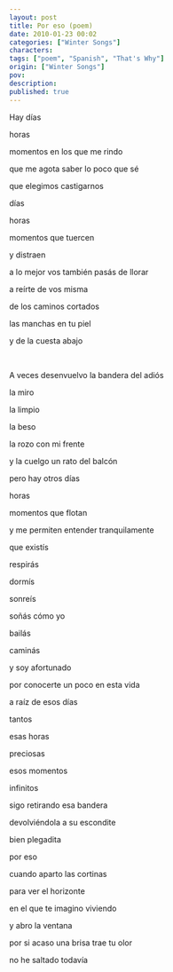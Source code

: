 ```yaml
---
layout: post
title: Por eso (poem)
date: 2010-01-23 00:02
categories: ["Winter Songs"]
characters: 
tags: ["poem", "Spanish", "That's Why"]
origin: ["Winter Songs"]
pov: 
description: 
published: true
---
```


Hay días

horas

momentos en los que me rindo

que me agota saber lo poco que sé

que elegimos castigarnos

días

horas

momentos que tuercen

y distraen

a lo mejor vos también pasás de llorar

a reírte de vos misma

de los caminos cortados

las manchas en tu piel

y de la cuesta abajo

<br>

A veces desenvuelvo la bandera del adiós

la miro

la limpio

la beso

la rozo con mi frente

y la cuelgo un rato del balcón

pero hay otros días

horas

momentos que flotan

y me permiten entender tranquilamente

que existís

respirás

dormís

sonreís

soñás cómo yo

bailás

caminás

y soy afortunado

por conocerte un poco en esta vida

a raíz de esos días

tantos

esas horas

preciosas

esos momentos

infinitos

sigo retirando esa bandera

devolviéndola a su escondite

bien plegadita

por eso

cuando aparto las cortinas

para ver el horizonte

en el que te imagino viviendo

y abro la ventana

por si acaso una brisa trae tu olor

no he saltado todavía
